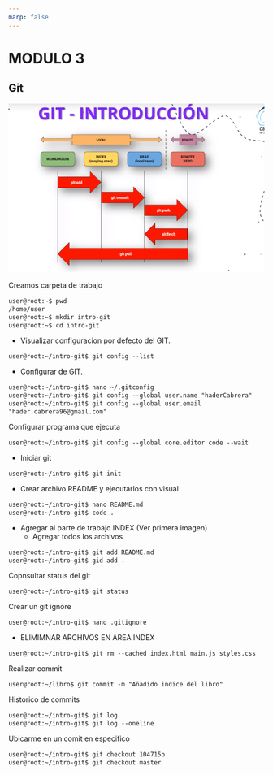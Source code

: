 ```yaml
---
marp: false
---
```


# MODULO 3
## Git
![Rta de trabajo](/imagenes/Captura%20desde%202024-01-25%2019-08-12.png)

Creamos carpeta de trabajo
```
user@root:~$ pwd
/home/user
user@root:~$ mkdir intro-git
user@root:~$ cd intro-git
```

- Visualizar configuracion por defecto del GIT.
```
user@root:~/intro-git$ git config --list
```
- Configurar de GIT.
```
user@root:~/intro-git$ nano ~/.gitconfig
user@root:~/intro-git$ git config --global user.name "haderCabrera"
user@root:~/intro-git$ git config --global user.email "hader.cabrera96@gmail.com"
```

Configurar programa que ejecuta
```
user@root:~/intro-git$ git config --global core.editor code --wait
```
- Iniciar git
```
user@root:~/intro-git$ git init
```
- Crear archivo README y ejecutarlos con visual
```
user@root:~/intro-git$ nano README.md
user@root:~/intro-git$ code .
```
- Agregar al parte de trabajo INDEX (Ver primera imagen)
    - Agregar todos los archivos

```
user@root:~/intro-git$ git add README.md
user@root:~/intro-git$ gid add .
```
Copnsultar status del git
```
user@root:~/intro-git$ git status
```
Crear un git ignore
```
user@root:~/intro-git$ nano .gitignore
```
- ELIMIMNAR ARCHIVOS EN AREA INDEX

```
user@root:~/intro-git$ git rm --cached index.html main.js styles.css
```
Realizar commit
```
user@root:~/libro$ git commit -m "Añadido indice del libro"
```

Historico de commits
```
user@root:~/intro-git$ git log
user@root:~/intro-git$ git log --oneline
```

Ubicarme en un comit en especifico
```
user@root:~/intro-git$ git checkout 104715b
user@root:~/intro-git$ git checkout master
```

